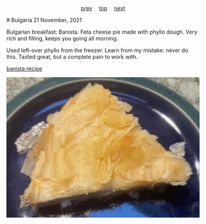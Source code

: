 <span><p align=center>
[prev](brunei.md)&emsp;
[top](../index.md)&emsp;
[next](burkina_faso.md)
</p></span>
# Bulgaria
21 November, 2021


Bulgarian breakfast: Banista. Feta cheese pie made with phyllo
dough. Very rich and filling, keeps you going all morning.

Used left-over phyllo from the freezer. Learn from my mistake: never
do this. Tasted great, but a complete pain to work with.

[banista recipe](https://cannedpeachesproject.com/banitsa-recipe-bulgarian-cheese-pie/)

![banista](images/bulgaria.jpeg)